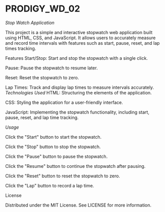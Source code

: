 # PRODIGY_WD_02
*Stop Watch Application*

This project is a simple and interactive stopwatch web application built using HTML, CSS, and JavaScript. It allows users to accurately measure and record time intervals with features such as start, pause, reset, and lap times tracking.

Features
Start/Stop: Start and stop the stopwatch with a single click.

Pause: Pause the stopwatch to resume later.

Reset: Reset the stopwatch to zero.

Lap Times: Track and display lap times to measure intervals accurately.
*Technologies Used*
HTML: Structuring the elements of the application.

CSS: Styling the application for a user-friendly interface.

JavaScript: Implementing the stopwatch functionality, including start, pause, reset, and lap time tracking.

*Usage*

Click the "Start" button to start the stopwatch.

Click the "Stop" button to stop the stopwatch.

Click the "Pause" button to pause the stopwatch.

Click the "Resume" button to continue the stopwatch after pausing.

Click the "Reset" button to reset the stopwatch to zero.

Click the "Lap" button to record a lap time.


License

Distributed under the MIT License. See LICENSE for more information.


